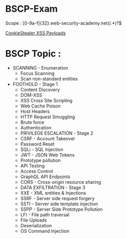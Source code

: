 # BSCP-Exam

Scope : [0-9a-f]{32}\.web-security-academy\.net(/.*)?$

<a href="https://github.com/botesjuan/Burp-Suite-Certified-Practitioner-Exam-Study/blob/5cbfeb2a11577ad62a31f72635a000bf5dcce293/payloads/CookieStealer-Payloads.md">CookieStealer XSS Payloads</a>

# BSCP Topic : 
- SCANNING - Enumeration
	- Focus Scanning
	- Scan non-standard entities
- FOOTHOLD - Stage 1
	- Content Discovery
	- DOM-XSS
	- XSS Cross Site Scripting
	- Web Cache Poison
	- Host Headers
	- HTTP Request Smuggling
	- Brute force
	- Authentication
	- PRIVILEGE ESCALATION - Stage 2
	- CSRF - Account Takeover
	- Password Reset
	- SQLi - SQL Injection
	- JWT - JSON Web Tokens
	- Prototype pollution
	- API Testing
	- Access Control
	- GraphQL API Endpoints
	- CORS - Cross-origin resource sharing
	- DATA EXFILTRATION - Stage 3
	- XXE - XML entities & Injections
	- SSRF - Server side request forgery
	- SSTI - Server side template injection
	- SSPP - Server Side Prototype Pollution
	- LFI - File path traversal
	- File Uploads
	- Deserialization
	- OS Command Injection









